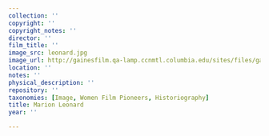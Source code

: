 ```yaml
---
collection: ''
copyright: ''
copyright_notes: ''
director: ''
film_title: ''
image_src: leonard.jpg
image_url: http://gainesfilm.qa-lamp.ccnmtl.columbia.edu/sites/files/gainesfilm/images/leonard.jpg
location: ''
notes: ''
physical_description: ''
repository: ''
taxonomies: [Image, Women Film Pioneers, Historiography]
title: Marion Leonard
year: ''

---
```

